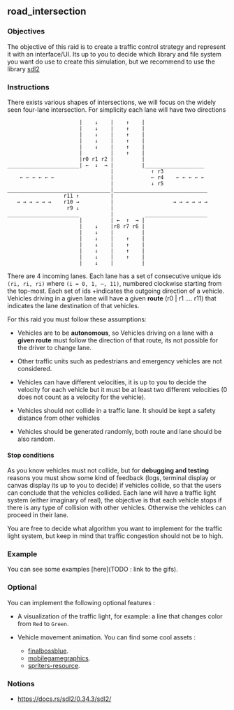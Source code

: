 ## road_intersection

### Objectives

The objective of this raid is to create a traffic control strategy and represent it with an interface/UI.
Its up to you to decide which library and file system you want do use to create this simulation, but we recommend to use the library [sdl2](https://docs.rs/sdl2/0.34.3/sdl2/)

### Instructions

There exists various shapes of intersections, we will focus on the widely seen four-lane intersection. For simplicity each lane will have two directions

```console
                       |    ↓    |    ↑    |
                       |    ↓    |    ↑    |
                       |    ↓    |    ↑    |
                       |    ↓    |    ↑    |
                       |    ↓    |    ↑    |
                       |         |    ↑    |
                       |r0 r1 r2 |         |
_______________________| ←  ↓  → |         |___________________
                                 |            ↑ r3
    ← ← ← ← ← ←                  |            ← r4    ← ← ← ← ←
                                 |            ↓ r5
_________________________________|______________________________
                  r11 ↑          |
   → → → → → →    r10 →          |                   → → → → → →
                   r9 ↓          |
_______________________          |          ____________________
                       |         | ←  ↑  → |
                       |    ↓    |r8 r7 r6 |
                       |    ↓    |         |
                       |    ↓    |    ↑    |
                       |    ↓    |    ↑    |
                       |    ↓    |    ↑    |
                       |    ↓    |    ↑    |
                       |    ↓    |         |
```

There are 4 incoming lanes. Each lane has a set of consecutive unique ids `(ri, ri, ri)` where `(i = 0, 1, ⋯, 11)`, numbered clockwise starting from the top-most. Each set of ids
+indicates the outgoing direction of a vehicle. Vehicles driving in a given lane will have a given **route** (r0 | r1 .... r11) that indicates the lane destination of that vehicles.

For this raid you must follow these assumptions:

- Vehicles are to be **autonomous**, so Vehicles driving on a lane with a **given route** must follow the direction of that route, its not possible for the
  driver to change lane.

- Other traffic units such as pedestrians and emergency vehicles are not considered.

- Vehicles can have different velocities, it is up to you to decide the velocity for each vehicle but it must be at least two different
  velocities (0 does not count as a velocity for the vehicle).

- Vehicles should not collide in a traffic lane. It should be kept a safety distance from other vehicles

- Vehicles should be generated randomly, both route and lane should be also random.

#### **Stop conditions**

As you know vehicles must not collide, but for **debugging and testing** reasons you must show some kind of feedback (logs, terminal display or canvas display its up to you to decide)
if vehicles collide, so that the users can conclude that the vehicles collided.
Each lane will have a traffic light system (either imaginary of real), the objective is that each vehicle stops if there is any type of collision with other vehicles. Otherwise the vehicles can proceed in their lane.

You are free to decide what algorithm you want to implement for the traffic light system, but keep in mind that traffic congestion should not be to high.

### Example

You can see some examples [here](TODO : link to the gifs).

### Optional

You can implement the following optional features :

- A visualization of the traffic light, for example: a line that changes color from `Red` to `Green`.

- Vehicle movement animation. You can find some cool assets :
  - [finalbossblue](http://finalbossblues.com/timefantasy/free-graphics/).
  - [mobilegamegraphics](https://mobilegamegraphics.com/product-category/all_products/freestuff/).
  - [spriters-resource](https://www.spriters-resource.com/).

### Notions

- https://docs.rs/sdl2/0.34.3/sdl2/
